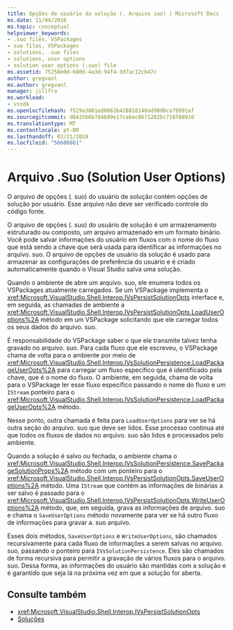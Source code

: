 ```yaml
---
title: Opções de usuário da solução (. Arquivo suo) | Microsoft Docs
ms.date: 11/04/2016
ms.topic: conceptual
helpviewer_keywords:
- .suo files, VSPackages
- suo files, VSPackages
- solutions, .suo files
- solutions, user options
- solution user options (.suo) file
ms.assetid: 75258e0d-600d-4a3d-94f4-3d7ac12cb47c
author: gregvanl
ms.author: gregvanl
manager: jillfra
ms.workload:
- vssdk
ms.openlocfilehash: f529a3861ed6061b428818140ad90d6ca79991af
ms.sourcegitcommit: d0425b6b7d4b99e17ca6ac0671282bc718f80910
ms.translationtype: MT
ms.contentlocale: pt-BR
ms.lasthandoff: 02/21/2019
ms.locfileid: "56600861"
---
```

# <a name="solution-user-options-suo-file"></a>Arquivo .Suo (Solution User Options)
O arquivo de opções (. suo) do usuário de solução contém opções de solução por usuário. Esse arquivo não deve ser verificado controle do código fonte.

 O arquivo de opções (. suo) do usuário de solução é um armazenamento estruturado ou composto, um arquivo armazenado em um formato binário. Você pode salvar informações do usuário em fluxos com o nome do fluxo que está sendo a chave que será usada para identificar as informações no arquivo. suo. O arquivo de opções de usuário da solução é usado para armazenar as configurações de preferência do usuário e é criado automaticamente quando o Visual Studio salva uma solução.

 Quando o ambiente de abre um arquivo. suo, ele enumera todos os VSPackages atualmente carregados. Se um VSPackage implementa o <xref:Microsoft.VisualStudio.Shell.Interop.IVsPersistSolutionOpts> interface e, em seguida, as chamadas de ambiente a <xref:Microsoft.VisualStudio.Shell.Interop.IVsPersistSolutionOpts.LoadUserOptions%2A> método em um VSPackage solicitando que ele carregar todos os seus dados do arquivo. suo.

 É responsabilidade do VSPackage saber o que ele transmite talvez tenha gravado no arquivo. suo. Para cada fluxo que ele escreveu, o VSPackage chama de volta para o ambiente por meio de <xref:Microsoft.VisualStudio.Shell.Interop.IVsSolutionPersistence.LoadPackageUserOpts%2A> para carregar um fluxo específico que é identificado pela chave, que é o nome do fluxo. O ambiente, em seguida, chama de volta para o VSPackage ler esse fluxo específico passando o nome do fluxo e um `IStream` ponteiro para o <xref:Microsoft.VisualStudio.Shell.Interop.IVsSolutionPersistence.LoadPackageUserOpts%2A> método.

 Nesse ponto, outra chamada é feita para `LoadUserOptions` para ver se há outra seção do arquivo. suo que deve ser lidos. Esse processo continua até que todos os fluxos de dados no arquivo. suo são lidos e processados pelo ambiente.

 Quando a solução é salvo ou fechada, o ambiente chama o <xref:Microsoft.VisualStudio.Shell.Interop.IVsSolutionPersistence.SavePackageSolutionProps%2A> método com um ponteiro para o <xref:Microsoft.VisualStudio.Shell.Interop.IVsPersistSolutionOpts.SaveUserOptions%2A> método. Uma `IStream` que contém as informações de binárias a ser salvo é passado para o <xref:Microsoft.VisualStudio.Shell.Interop.IVsPersistSolutionOpts.WriteUserOptions%2A> método, que, em seguida, grava as informações de arquivo. suo e chama o `SaveUserOptions` método novamente para ver se há outro fluxo de informações para gravar a. suo arquivo.

 Esses dois métodos, `SaveUserOptions` e `WriteUserOptions`, são chamados recursivamente para cada fluxo de informações a serem salvas no arquivo. suo, passando o ponteiro para `IVsSolutionPersistence`. Eles são chamados de forma recursiva para permitir a gravação de vários fluxos para o arquivo. suo. Dessa forma, as informações do usuário são mantidas com a solução e é garantido que seja lá na próxima vez em que a solução for aberta.

## <a name="see-also"></a>Consulte também
- <xref:Microsoft.VisualStudio.Shell.Interop.IVsPersistSolutionOpts>
- [Soluções](../../extensibility/internals/solutions.md)